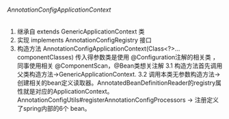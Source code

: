 ###### AnnotationConfigApplicationContext
1. 继承自 extends GenericApplicationContext 类  
2. 实现 implements AnnotationConfigRegistry  接口
3. 构造方法 AnnotationConfigApplicationContext(Class<?>... componentClasses) 
   传入得参数类是使用 @Configuration注解的相关类 ，同事使用相关 @ComponentScan，@Bean类想关注解
    3.1 构造方法首先调用父类构造方法->GenericApplicationContext.
    3.2 调用本类无参数构造方法->创建相关的bean定义读取器。AnnotatedBeanDefinitionReader的registry属性就是对应的ApplicationContext。 
        AnnotationConfigUtils#registerAnnotationConfigProcessors  -> 注册定义了spring内部的6个 bean。
        